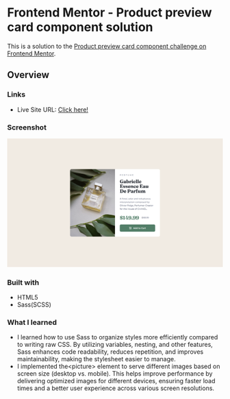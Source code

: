 # Frontend Mentor - Product preview card component solution

This is a solution to the [Product preview card component challenge on Frontend Mentor](https://www.frontendmentor.io/challenges/product-preview-card-component-GO7UmttRfa).

## Overview

### Links

- Live Site URL: [Click here!](https://product-preview-card-component-jj.netlify.app/)

### Screenshot

![](./design/screenshot.png)

### Built with

- HTML5
- Sass(SCSS)

### What I learned

- I learned how to use Sass to organize styles more efficiently compared to writing raw CSS. By utilizing variables, nesting, and other features, Sass enhances code readability, reduces repetition, and improves maintainability, making the stylesheet easier to manage.
- I implemented the\<picture\> element to serve different images based on screen size (desktop vs. mobile). This helps improve performance by delivering optimized images for different devices, ensuring faster load times and a better user experience across various screen resolutions.